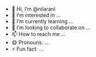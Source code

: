 - 👋 Hi, I’m @nilarani
- 👀 I’m interested in ...
- 🌱 I’m currently learning ...
- 💞️ I’m looking to collaborate on ...
- 📫 How to reach me ...
- 😄 Pronouns: ...
- ⚡ Fun fact: ...

<!---
nilarani/nilarani is a ✨ special ✨ repository because its `README.md` (this file) appears on your GitHub profile.
You can click the Preview link to take a look at your changes.
--->
